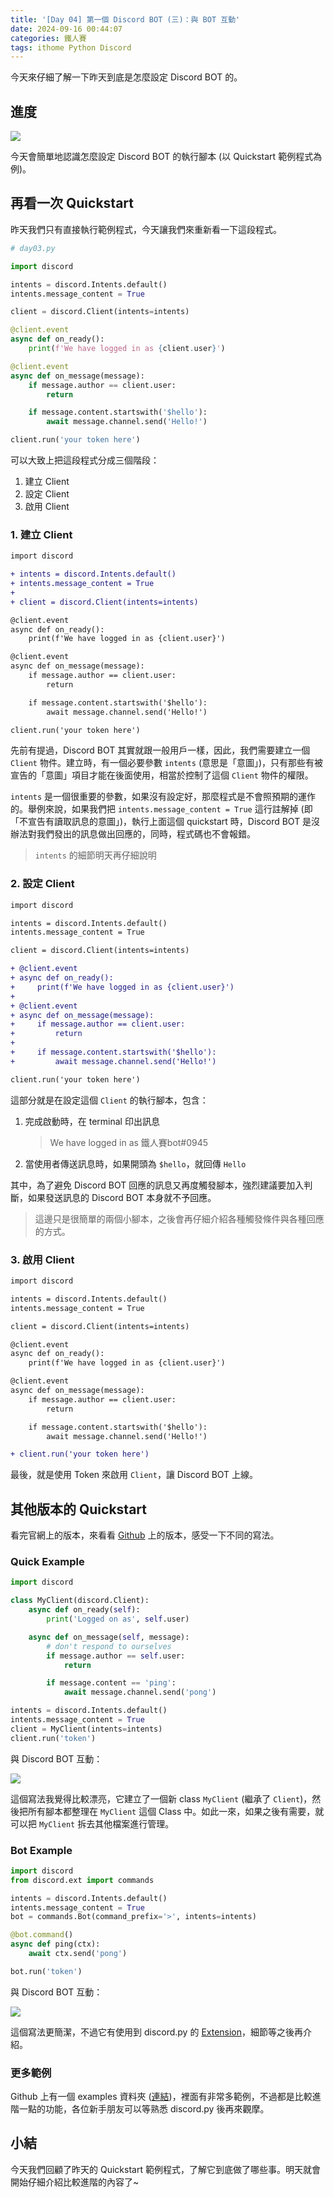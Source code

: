 ```yaml
---
title: '[Day 04] 第一個 Discord BOT (三)：與 BOT 互動'
date: 2024-09-16 00:44:07
categories: 鐵人賽
tags: ithome Python Discord
---
```


今天來仔細了解一下昨天到底是怎麼設定 Discord BOT 的。

<!-- more -->

## 進度

![](https://firebasestorage.googleapis.com/v0/b/images-7e754.appspot.com/o/ithome_2024%2F04_roadmap.jpg?alt=media&token=b00adfba-b37b-4c5b-bcb0-b0dff32cb619)

今天會簡單地認識怎麼設定 Discord BOT 的執行腳本 (以 Quickstart 範例程式為例)。

## 再看一次 Quickstart

昨天我們只有直接執行範例程式，今天讓我們來重新看一下這段程式。

```python
# day03.py

import discord

intents = discord.Intents.default()
intents.message_content = True

client = discord.Client(intents=intents)

@client.event
async def on_ready():
    print(f'We have logged in as {client.user}')

@client.event
async def on_message(message):
    if message.author == client.user:
        return

    if message.content.startswith('$hello'):
        await message.channel.send('Hello!')

client.run('your token here')
```

可以大致上把這段程式分成三個階段：
1. 建立 Client
2. 設定 Client
3. 啟用 Client

### 1. 建立 Client

```diff
import discord

+ intents = discord.Intents.default()
+ intents.message_content = True
+
+ client = discord.Client(intents=intents)

@client.event
async def on_ready():
    print(f'We have logged in as {client.user}')

@client.event
async def on_message(message):
    if message.author == client.user:
        return

    if message.content.startswith('$hello'):
        await message.channel.send('Hello!')

client.run('your token here')
```

先前有提過，Discord BOT 其實就跟一般用戶一樣，因此，我們需要建立一個 `Client` 物件。建立時，有一個必要參數 `intents` (意思是「意圖」)，只有那些有被宣告的「意圖」項目才能在後面使用，相當於控制了這個 `Client` 物件的權限。

`intents` 是一個很重要的參數，如果沒有設定好，那麼程式是不會照預期的運作的。舉例來說，如果我們把 `intents.message_content = True` 這行註解掉 (即「不宣告有讀取訊息的意圖」)，執行上面這個 quickstart 時，Discord BOT 是沒辦法對我們發出的訊息做出回應的，同時，程式碼也不會報錯。

> `intents` 的細節明天再仔細說明

### 2. 設定 Client

```diff
import discord

intents = discord.Intents.default()
intents.message_content = True

client = discord.Client(intents=intents)

+ @client.event
+ async def on_ready():
+     print(f'We have logged in as {client.user}')
+ 
+ @client.event
+ async def on_message(message):
+     if message.author == client.user:
+         return
+ 
+     if message.content.startswith('$hello'):
+         await message.channel.send('Hello!')

client.run('your token here')
```

這部分就是在設定這個 `Client` 的執行腳本，包含：
1. 完成啟動時，在 terminal 印出訊息
   > We have logged in as 鐵人賽bot#0945
2. 當使用者傳送訊息時，如果開頭為 `$hello`，就回傳 `Hello`

其中，為了避免 Discord BOT 回應的訊息又再度觸發腳本，強烈建議要加入判斷，如果發送訊息的 Discord BOT 本身就不予回應。

> 這邊只是很簡單的兩個小腳本，之後會再仔細介紹各種觸發條件與各種回應的方式。

### 3. 啟用 Client

```diff
import discord

intents = discord.Intents.default()
intents.message_content = True

client = discord.Client(intents=intents)

@client.event
async def on_ready():
    print(f'We have logged in as {client.user}')

@client.event
async def on_message(message):
    if message.author == client.user:
        return

    if message.content.startswith('$hello'):
        await message.channel.send('Hello!')

+ client.run('your token here')
```

最後，就是使用 Token 來啟用 `Client`，讓 Discord BOT 上線。

## 其他版本的 Quickstart

看完官網上的版本，來看看 [Github](https://github.com/Rapptz/discord.py) 上的版本，感受一下不同的寫法。

### Quick Example

```python
import discord

class MyClient(discord.Client):
    async def on_ready(self):
        print('Logged on as', self.user)

    async def on_message(self, message):
        # don't respond to ourselves
        if message.author == self.user:
            return

        if message.content == 'ping':
            await message.channel.send('pong')

intents = discord.Intents.default()
intents.message_content = True
client = MyClient(intents=intents)
client.run('token')
```

與 Discord BOT 互動：

![](https://firebasestorage.googleapis.com/v0/b/images-7e754.appspot.com/o/ithome_2024%2F04_client_class.png?alt=media&token=23ace9a2-59a7-485c-80db-da782fb33a70)

這個寫法我覺得比較漂亮，它建立了一個新 class `MyClient` (繼承了 `Client`)，然後把所有腳本都整理在 `MyClient` 這個 Class 中。如此一來，如果之後有需要，就可以把 `MyClient` 拆去其他檔案進行管理。

### Bot Example

```python
import discord
from discord.ext import commands

intents = discord.Intents.default()
intents.message_content = True
bot = commands.Bot(command_prefix='>', intents=intents)

@bot.command()
async def ping(ctx):
    await ctx.send('pong')

bot.run('token')
```

與 Discord BOT 互動：

![](https://firebasestorage.googleapis.com/v0/b/images-7e754.appspot.com/o/ithome_2024%2F04_bot.png?alt=media&token=304b7b47-429e-4e72-ab4e-977130fc475e)

這個寫法更簡潔，不過它有使用到 discord.py 的 [Extension](https://discordpy.readthedocs.io/en/stable/index.html#extensions)，細節等之後再介紹。

### 更多範例

Github 上有一個 examples 資料夾 ([連結](https://github.com/Rapptz/discord.py/tree/master/examples))，裡面有非常多範例，不過都是比較進階一點的功能，各位新手朋友可以等熟悉 discord.py 後再來觀摩。

## 小結

今天我們回顧了昨天的 Quickstart 範例程式，了解它到底做了哪些事。明天就會開始仔細介紹比較進階的內容了~
